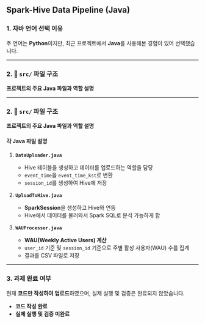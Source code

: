 ## Spark-Hive Data Pipeline (Java)

### 1. 자바 언어 선택 이유
주 언어는 **Python**이지만, 최근 프로젝트에서 **Java**를 사용해본 경험이 있어 선택했습니다.  

---

### 2. 📂 `src/` 파일 구조
 **프로젝트의 주요 Java 파일과 역할 설명**

---

### 2. 📂 `src/` 파일 구조
  **프로젝트의 주요 Java 파일과 역할 설명**


#### **각 Java 파일 설명**
1. **`DataUploader.java`**  
   - Hive 테이블을 생성하고 데이터를 업로드하는 역할을 담당  
   - `event_time`을 `event_time_kst`로 변환  
   - `session_id`를 생성하여 Hive에 저장  

2. **`UploadToHive.java`**  
   - **SparkSession**을 생성하고 Hive와 연동  
   - Hive에서 데이터를 불러와서 Spark SQL로 분석 가능하게 함  

3. **`WAUProcessor.java`**  
   - **WAU(Weekly Active Users) 계산**  
   - `user_id` 기준 및 `session_id` 기준으로 주별 활성 사용자(WAU) 수를 집계  
   - 결과를 CSV 파일로 저장  

---

### 3. 과제 완료 여부
현재 **코드만 작성하여 업로드**하였으며, 실제 실행 및 검증은 완료되지 않았습니다.

-  **코드 작성 완료**
-  **실제 실행 및 검증 미완료**
